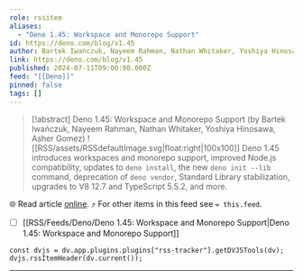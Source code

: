 ```yaml
---
role: rssitem
aliases:
  - "Deno 1.45: Workspace and Monorepo Support"
id: https://deno.com/blog/v1.45
author: Bartek Iwańczuk, Nayeem Rahman, Nathan Whitaker, Yoshiya Hinosawa, Asher Gomez
link: https://deno.com/blog/v1.45
published: 2024-07-11T09:00:00.000Z
feed: "[[Deno]]"
pinned: false
tags: []
---
```


> [!abstract] Deno 1.45: Workspace and Monorepo Support (by Bartek Iwańczuk, Nayeem Rahman, Nathan Whitaker, Yoshiya Hinosawa, Asher Gomez)
> ![[RSS/assets/RSSdefaultImage.svg|float:right|100x100]] Deno 1.45 introduces workspaces and monorepo support, improved Node.js compatibility, updates to `deno install`, the new `deno init --lib` command, deprecation of `deno vendor`, Standard Library stabilization, upgrades to V8 12.7 and TypeScript 5.5.2, and more.

🌐 Read article [online](https://deno.com/blog/v1.45). ⤴ For other items in this feed see `= this.feed`.

- [ ] [[RSS/Feeds/Deno/Deno 1․45꞉ Workspace and Monorepo Support|Deno 1․45꞉ Workspace and Monorepo Support]]

~~~dataviewjs
const dvjs = dv.app.plugins.plugins["rss-tracker"].getDVJSTools(dv);
dvjs.rssItemHeader(dv.current());
~~~

- - -

